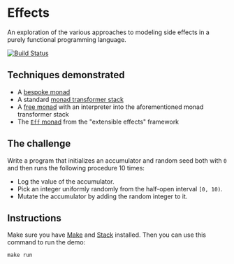 # Effects

An exploration of the various approaches to modeling side effects in a purely functional programming language.

[![Build Status](https://travis-ci.org/stepchowfun/effects.svg?branch=master)](https://travis-ci.org/stepchowfun/effects)

## Techniques demonstrated

- A [bespoke monad](https://github.com/stepchowfun/effects/blob/master/src/BespokeMonad.hs)
- A standard [monad transformer stack](https://github.com/stepchowfun/effects/blob/master/src/MonadTransformers.hs)
- A [free monad](https://github.com/stepchowfun/effects/blob/master/src/FreeMonad.hs) with an interpreter into the aforementioned monad transformer stack
- The [`Eff` monad](https://github.com/stepchowfun/effects/blob/master/src/ExtensibleEffects.hs) from the "extensible effects" framework

## The challenge

Write a program that initializes an accumulator and random seed both with `0` and then runs the following procedure 10 times:

- Log the value of the accumulator.
- Pick an integer uniformly randomly from the half-open interval `[0, 10)`.
- Mutate the accumulator by adding the random integer to it.

## Instructions

Make sure you have [Make](https://www.gnu.org/software/make/) and [Stack](https://docs.haskellstack.org/en/stable/README/) installed. Then you can use this command to run the demo:

```
make run
```
